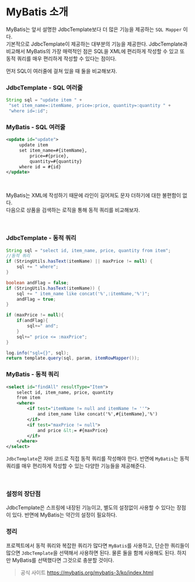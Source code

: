 # MyBatis 소개
MyBatis는 앞서 설명한 JdbcTemplate보다 더 많은 기능을 제공하는 ```SQL Mapper``` 이다.<br>
기본적으로 JdbcTemplate이 제공하는 대부분의 기능을 제공한다.
JdbcTemplate과 비교해서 MyBatis의 가장 매력적인 점은 SQL을 XML에 편리하게 작성할 수 있고 또 동적 쿼리를 매우 편리하게 작성할 수 있다는 점이다.

먼저 SQL이 여러줄에 걸쳐 있을 때 둘을 비교해보자.
### JdbcTemplate - SQL 여러줄
```java
String sql = "update item " +
 "set item_name=:itemName, price=:price, quantity=:quantity " +
 "where id=:id"; 
```

### MyBatis - SQL 여러줄
```xml
<update id="update">
     update item
     set item_name=#{itemName},
         price=#{price},
         quantity=#{quantity}
     where id = #{id}
</update>
```

<br>

MyBatis는 XML에 작성하기 때문에 라인이 길어져도 문자 더하기에 대한 불편함이 없다.<br>
다음으로 상품을 검색하는 로직을 통해 동적 쿼리를 비교해보자.

<br>

### JdbcTemplate - 동적 쿼리
```java
String sql = "select id, item_name, price, quantity from item";
//동적 쿼리
if (StringUtils.hasText(itemName) || maxPrice != null) {
    sql += " where";
}

boolean andFlag = false;
if (StringUtils.hasText(itemName)) {
    sql += " item_name like concat('%',:itemName,'%')";
    andFlag = true;
}

if (maxPrice != null){
    if(andFlag){
        sql+=" and";
    }
    sql+=" price <= :maxPrice";
}

log.info("sql={}", sql);
return template.query(sql, param, itemRowMapper());
```

### MyBatis - 동적 쿼리
```xml
<select id="findAll" resultType="Item">
    select id, item_name, price, quantity
    from item
    <where>
        <if test="itemName != null and itemName != ''">
            and item_name like concat('%',#{itemName},'%')
        </if>
        <if test="maxPrice != null">
            and price &lt;= #{maxPrice}
        </if>
    </where>
</select>
```

```JdbcTemplate```은 자바 코드로 직접 동적 쿼리를 작성해야 한다. 반면에 ```MyBatis```는 동적 쿼리를 매우 편리하게 작성할 수 있는 다양한 기능들을 제공해준다.

<br>

### 설정의 장단점
JdbcTemplate은 스프링에 내장된 기능이고, 별도의 설정없이 사용할 수 있다는 장점이 있다. 반면에 MyBatis는 약간의 설정이 필요하다.

### 정리
프로젝트에서 동적 쿼리와 복잡한 쿼리가 많다면 ```MyBatis```를 사용하고, 단순한 쿼리들이 많으면 ```JdbcTemplate```을 선택해서 사용하면 된다. 물론 둘을 함께 사용해도 된다. 하지만 MyBatis를 선택했다면 그것으로 충분할 것이다.

> 공식 사이트
> https://mybatis.org/mybatis-3/ko/index.html